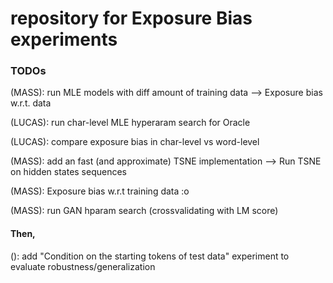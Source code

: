 # repository for Exposure Bias experiments

### TODOs


(MASS): run MLE models with diff amount of training data --> Exposure bias w.r.t. data

(LUCAS): run char-level MLE hyperaram search for Oracle

(LUCAS): compare exposure bias in char-level vs word-level

(MASS): add an fast (and approximate) TSNE implementation --> Run TSNE on hidden states sequences 

(MASS): Exposure bias w.r.t training data :o

(MASS): run GAN hparam search (crossvalidating with LM score)


#### Then,


(): add "Condition on the starting tokens of test data" experiment to evaluate robustness/generalization

